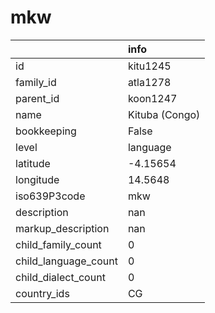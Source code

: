 # mkw
|                      | info           |
|:---------------------|:---------------|
| id                   | kitu1245       |
| family_id            | atla1278       |
| parent_id            | koon1247       |
| name                 | Kituba (Congo) |
| bookkeeping          | False          |
| level                | language       |
| latitude             | -4.15654       |
| longitude            | 14.5648        |
| iso639P3code         | mkw            |
| description          | nan            |
| markup_description   | nan            |
| child_family_count   | 0              |
| child_language_count | 0              |
| child_dialect_count  | 0              |
| country_ids          | CG             |
